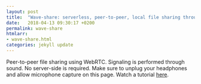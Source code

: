 ```yaml
---
layout: post
title:  "Wave-share: serverless, peer-to-peer, local file sharing through sound"
date:   2018-04-13 09:30:17 +0200
permalink: wave-share
htmlarr:
- wave-share.html
categories: jekyll update
---
```


Peer-to-peer file sharing using WebRTC. Signaling is performed through sound.
No server-side is required. Make sure to unplug your headphones and allow
microphone capture on this page. Watch a tutorial
<a href="https://youtu.be/d30QDrKyQkg">here</a>.
